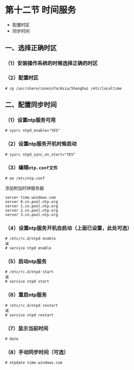 # 第十二节 时间服务

* 配置时区
* 同步时间

## 一、选择正确时区

### （1）安装操作系统的时候选择正确的时区

### （2）配置时区

```
# cp /usr/share/zoneinfo/Asia/Shanghai /etc/localtime
```

## 二、配置同步时间

### （1）设置ntp服务可用

```
# sysrc ntpd_enable="YES"
```

### （2）设置ntp服务开机时候启动

```
# sysrc ntpd_sync_on_start="YES"
```

### （3）编辑`ntp.conf文件`

```
# ee /etc/ntp.conf
```

添加附加时钟服务器

```
server time.windows.com
server 0.cn.pool.ntp.org
server 1.cn.pool.ntp.org
server 2.cn.pool.ntp.org
server 3.cn.pool.ntp.org
```

### （4）设置ntp服务开机自启动（上面已设置，此处可选）

```
# /etc/rc.d/ntpd enable 
或
# service ntpd enable
```

### （5）启动ntp服务

```
# /etc/rc.d/ntpd start
或
# service ntpd start 
```

### （6）重启ntp服务

```
# /etc/rc.d/ntpd restart
或
# service ntpd restart
```

### （7）显示当前时间

```
# date
```

### （8）手动同步时间（可选）

```
# ntpdate time.windows.com
```
